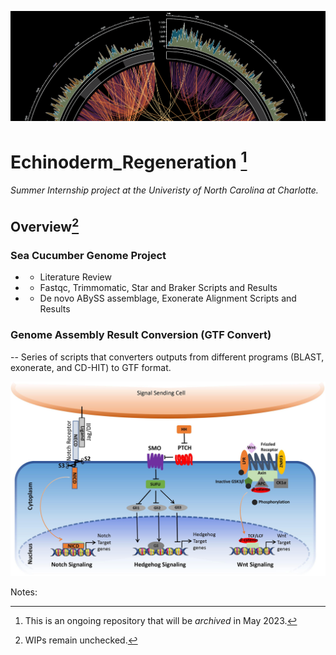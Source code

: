 
![alt text](Files/img.png "Circular Diagram")
# Echinoderm_Regeneration [^1]
 ###### Summer Internship project at the Univeristy of North Carolina at Charlotte.
 
## Overview[^2]

### Sea Cucumber Genome Project
- - Literature Review
- - Fastqc, Trimmomatic, Star and Braker Scripts and Results
- - De novo ABySS assemblage, Exonerate Alignment Scripts and Results
### Genome Assembly Result Conversion (GTF Convert)
-- Series of scripts that converters outputs from different programs (BLAST, exonerate, and CD-HIT) to GTF format.

![alt text](Files/diagram.jpg "Circular Diagram")

Notes:
[^1]: This is an ongoing repository that will be *archived* in May 2023.
[^2]: WIPs remain unchecked.
